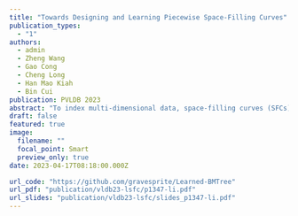```yaml
---
title: "Towards Designing and Learning Piecewise Space-Filling Curves"
publication_types:
  - "1"
authors:
  - admin
  - Zheng Wang
  - Gao Cong
  - Cheng Long
  - Han Mao Kiah
  - Bin Cui
publication: PVLDB 2023
abstract: "To index multi-dimensional data, space-filling curves (SFCs) have been used to map the data to one dimension, and then a one-dimensional indexing method such as the B-tree is used to index the mapped data. The existing SFCs all adopt a single mapping scheme for the whole data space. However, a single mapping scheme often does not perform well on all the data space. In this paper, we propose a new type of SFC called piecewise SFCs, which adopts different mapping schemes for different data subspaces. Specifically, we propose a data structure called Bit Merging tree (BMTree), which can generate data subspaces and their SFCs simultaneously and achieve desirable properties of the SFC for whole data space. Furthermore, we develop a reinforcement learning based solution to build the BMTree, aiming to achieve excellent query performance. Extensive experiments show that our proposed method outperforms existing SFCs in terms of query performance."
draft: false
featured: true
image:
  filename: ""
  focal_point: Smart
  preview_only: true
date: 2023-04-17T08:18:00.000Z

url_code: "https://github.com/gravesprite/Learned-BMTree"
url_pdf: "publication/vldb23-lsfc/p1347-li.pdf"
url_slides: "publication/vldb23-lsfc/slides_p1347-li.pdf"
---
```

